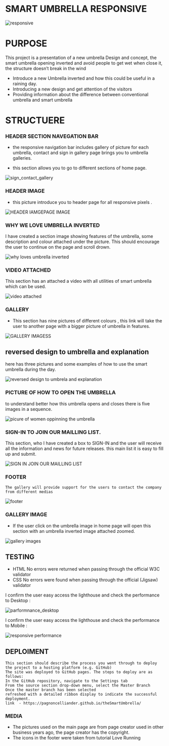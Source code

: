 
# SMART UMBRELLA RESPONSIVE
![responsive](https://github.com/Pagnoncelliander/theSmartUmbrella/assets/134398235/62bb17a3-152b-4b67-b738-e69b14a07d64)

# PURPOSE
This project is a presentation of a new umbrella Design and concept, the smart umbrella 
opening inverted and avoid people to get wet when close it, the structure doesn’t break in the wind

* Introduce a new Umbrella inverted and how this could be useful in a raining day.
* Introducing a new design and get attention of the visitors
* Providing information about the difference between conventional umbrella and smart umbrella 


# STRUCTUERE
### HEADER SECTION NAVEGATION BAR

- the responsive navigation bar includes gallery of picture for each umbrella, contact and sign in 
gallery page brings you to umbrella galleries.

- this section allows you to go to different sections of home page.

![sign_contact_gallery](https://github.com/Pagnoncelliander/theSmartUmbrella/assets/134398235/3d604cd5-e08e-41b1-8c20-dec3bb2ce57b)


### HEADER IMAGE

- this picture introduce you to header page for all responsive pixels .

![HEADER IAMGEPAGE IMAGE](https://github.com/Pagnoncelliander/theSmartUmbrella/assets/134398235/a1fccc56-c07f-4b41-9815-2c01cf212fe4)

### WHY WE LOVE UMBRELLA INVERTED

I have created a section image showing features of the umbrella, some description and colour attached under the picture. This should encourage the user to continue on the page and scroll drown. 

![why loves umbrella inverted](https://github.com/Pagnoncelliander/theSmartUmbrella/assets/134398235/f919bbdf-0a10-43b5-a904-64eae4ea93b0)


### VIDEO ATTACHED

This section has an attached a video with all utilities of smart umbrella which can be used.

![video attached](https://github.com/Pagnoncelliander/theSmartUmbrella/assets/134398235/73ef28d5-dedb-4876-ba5b-d5c2d0129e93)


### GALLERY


 - This section has nine pictures of different colours , this link will take the user to another page with a bigger picture of umbrella in features.


![GALLERY IMAGESS](https://github.com/Pagnoncelliander/theSmartUmbrella/assets/134398235/6f865178-85df-4a47-9dee-0f858c7c8f75)



## reversed design to umbrella and explanation

here has three pictures and some examples of how to use the smart umbrella during the day.

![reversed design to umbrela and explanation](https://github.com/Pagnoncelliander/theSmartUmbrella/assets/134398235/085a52dd-e31c-4af6-a67d-368c5ffc0fd8)


### PICTURE OF HOW TO OPEN THE UMBRELLA 

to understand better how this umbrella opens and closes there is five images in a sequence.

![picure of women oppinning the umbrella ](https://github.com/Pagnoncelliander/theSmartUmbrella/assets/134398235/defac475-79c6-47af-8caf-157a3621f67d)


### SIGN-IN TO JOIN OUR MAILLING LIST.

This section, who I have created a box to SIGN-IN and the user will receive all the information and news for future releases. this main list
it is easy to fill up and submit.

![SIGN IN JOIN OUR MAILLING LIST](https://github.com/Pagnoncelliander/theSmartUmbrella/assets/134398235/9e1f4b94-e526-4e43-99fc-4c87da3beb66)


### FOOTER
    The gallery will provide support for the users to contact the company from different medias

![footer](https://github.com/Pagnoncelliander/theSmartUmbrella/assets/134398235/f129af3d-3bb5-403f-9bc7-1384f0513258)



  ### GALLERY IMAGE

   * If the user click on the umbrella image in home page will open this section with an umbrella inverted image attached zoomed.

![gallery images](https://github.com/Pagnoncelliander/theSmartUmbrella/assets/134398235/30ec1b9b-309a-465f-be04-7bfdcad32217)


 ## TESTING
- HTML
        No errors were returned when passing through the official W3C validator
- CSS
        No errors were found when passing through the official (Jigsaw) validator

 I confirm the user easy access the lighthouse and check the performance to Desktop :

  ![parformnance_desktop](https://github.com/Pagnoncelliander/theSmartUmbrella/assets/134398235/6f2851fa-8347-4c3e-94c2-6e11299a894c)


 I confirm the user easy access the lighthouse and check the performance to Mobile :

  ![responsive performance](https://github.com/Pagnoncelliander/theSmartUmbrella/assets/134398235/87a75438-7682-4402-979f-7267b0cd23af)


 ## DEPLOIMENT 
    This section should describe the process you went through to deploy the project to a hosting platform (e.g. GitHub)
    The site was deployed to GitHub pages. The steps to deploy are as follows:
    In the GitHub repository, navigate to the Settings tab
    From the source section drop-down menu, select the Master Branch
    Once the master branch has been selected
    refreshed with a detailed ribbon display to indicate the successful deployment.
    link  - https://pagnoncelliander.github.io/theSmartUmbrella/


  ### MEDIA
  - The pictures used on the main page are from page creator used in other business years ago, the page creator has the copyright.
  - The icons in the footer were taken from tutorial Love Running

